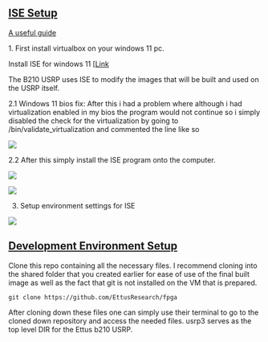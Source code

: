 ## <u>ISE Setup</u>

[A useful guide](https://web.cs.ucla.edu/~weightzero/files/xilinx_installation/InstallXilinxISE_VirtualBox.pdf)

1\. First install virtualbox on your windows 11 pc.

Install ISE for windows 11
\[[Link](https:/www.xilinx.com/support/download/index.html/content/xilinx/en/downloadNav/vivado-design-tools/archive-ise.html)

The B210 USRP uses ISE to modify the images that will be built and used on the
USRP itself.

2.1 Windows 11 bios fix: After this i had a problem where although i had
virtualization enabled in my bios the program would not continue so i simply
disabled the check for the virtualization by going to
/bin/validate_virtualization and commented the line like so

![](../../images/vmfix.png)

2.2 After this simply install the ISE program onto the computer.

![](../../images/vmoverview.png)

![](../../images/vminstalled.png)

3.  Setup environment settings for ISE

![](../../images/envsettings.png)


## <u>Development Environment Setup</u>

Clone this repo containing all the necessary files. I recommend cloning into the
shared folder that you created earlier for ease of use of the final built image
as well as the fact that git is not installed on the VM that is prepared.

`git clone https://github.com/EttusResearch/fpga`

After cloning down these files one can simply use their terminal to go to the
cloned down repository and access the needed files. usrp3 serves as the top
level DIR for the Ettus b210 USRP.
